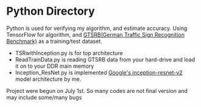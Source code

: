 # Python Directory
Python is used for verifying my algorithm, and estimate accuracy. Using TensorFlow for algorithm, and [GTSRB(German Traffic Sign Recognition Benchmark)](http://benchmark.ini.rub.de/?section=gtsrb&subsection=news) as a training/test dataset.

* TSRwithInception.py is for top architecture
* ReadTrainData.py is reading GTSRB data from your hard-drive and load it on to your DDR main memory
* Inception_ResNet.py is implemented [Google's inception-resnet-v2](arxiv.org/abs/1602.07261) model architecture by me.

Project were begun on July 1st. So many codes are not final version and may include some/many bugs
